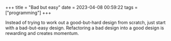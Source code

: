 +++
title = "Bad but easy"
date = 2023-04-08 00:59:22
tags = ["programming"]
+++

Instead of trying to work out a good-but-hard design from scratch, just start
with a bad-but-easy design. Refactoring a bad design into a good design is
rewarding and creates momentum.
